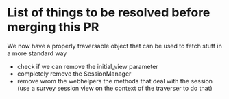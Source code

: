 # List of things to be resolved before merging this PR

We now have a properly traversable object that can be used to fetch stuff in a more standard way

- check if we can remove the initial_view parameter
- completely remove the SessionManager
- remove wrom the webhelpers the methods that deal with the session (use a survey session view on the context of the traverser to do that)

